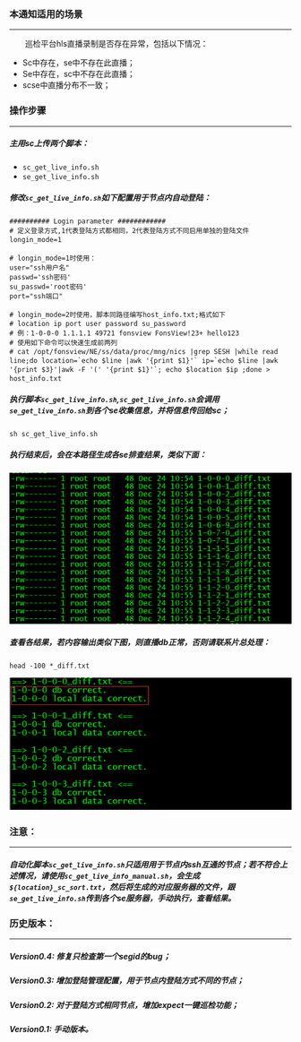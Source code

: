 ### 本通知适用的场景
---
&emsp;&emsp;巡检平台hls直播录制是否存在异常，包括以下情况：
- Sc中存在，se中不存在此直播；
- Se中存在，sc中不存在此直播；
- scse中直播分布不一致；
### 操作步骤
---
##### 主用sc上传两个脚本：
  - `sc_get_live_info.sh`
  - `se_get_live_info.sh`
##### 修改`sc_get_live_info.sh`如下配置用于节点内自动登陆：
```
########## Login parameter ############
# 定义登录方式,1代表登陆方式都相同，2代表登陆方式不同启用单独的登陆文件
longin_mode=1

# longin_mode=1时使用：
user="ssh用户名"
passwd='ssh密码'
su_passwd='root密码'
port="ssh端口"

# longin_mode=2时使用，脚本同路径编写host_info.txt;格式如下
# location ip port user password su_password
# 例：1-0-0-0 1.1.1.1 49721 fonsview FonsView!23+ hello123
# 使用如下命令可以快速生成前两列
# cat /opt/fonsview/NE/ss/data/proc/mng/nics |grep SESH |while read line;do location=`echo $line |awk '{print $1}'` ip=`echo $line |awk '{print $3}'|awk -F '(' '{print $1}'`; echo $location $ip ;done > host_info.txt
```
##### 执行脚本`sc_get_live_info.sh`,`sc_get_live_info.sh`会调用`se_get_live_info.sh`到各个se收集信息，并将信息传回给sc；
```
sh sc_get_live_info.sh
```
##### 执行结束后，会在本路径生成各se排查结果，类似下面：
![image](https://raw.githubusercontent.com/bluebell20/notification/master/screenshots/se_diff.png)
##### 查看各结果，若内容输出类似下图，则直播db正常，否则请联系片总处理：
```
head -100 *_diff.txt
```
![image](https://raw.githubusercontent.com/bluebell20/notification/master/screenshots/head_info.png)

### 注意：
---
##### 自动化脚本`sc_get_live_info.sh`只适用用于节点内ssh互通的节点；若不符合上述情况，请使用`sc_get_live_info_manual.sh`，会生成`${location}_sc_sort.txt`，然后将生成的对应服务器的文件，跟`se_get_live_info.sh`传到各个se服务器，手动执行，查看结果。
### 历史版本：
---
##### Version0.4: 修复只检查第一个segid的bug；

##### Version0.3: 增加登陆管理配置，用于节点内登陆方式不同的节点；

##### Version0.2: 对于登陆方式相同节点，增加expect一键巡检功能；
##### Version0.1: 手动版本。